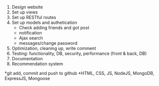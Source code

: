 1. Design website
2. Set up views
3. Set up RESTful routes
4. Set up models and authetication
    - Check adding friends and got post 
    - notification
    - Ajax search 
    - messages/change password
5. Optimization, cleaning up, write comment
6. Testing: functionality, DB, security, performance (front & back, DB)
7. Documentation
8. Recommendation system

*git add, commit and push to github
*HTML, CSS, JS, NodeJS, MongoDB, ExpressJS, Mongoose